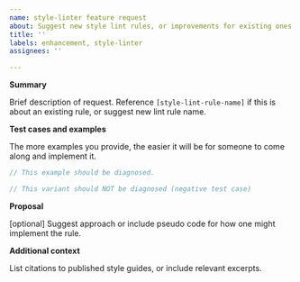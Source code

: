 ```yaml
---
name: style-linter feature request
about: Suggest new style lint rules, or improvements for existing ones
title: ''
labels: enhancement, style-linter
assignees: ''

---
```


**Summary**

Brief description of request. Reference `[style-lint-rule-name]` if this is
about an existing rule, or suggest new lint rule name.

**Test cases and examples**

The more examples you provide, the easier it will be for someone to come along
and implement it.

```systemverilog
// This example should be diagnosed.
```

```systemverilog
// This variant should NOT be diagnosed (negative test case)
```

**Proposal**

[optional] Suggest approach or include pseudo code for how one might implement
the rule.

**Additional context**

List citations to published style guides, or include relevant excerpts.
